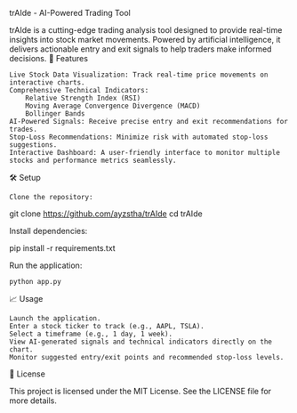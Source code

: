 trAIde - AI-Powered Trading Tool

trAIde is a cutting-edge trading analysis tool designed to provide real-time insights into stock market movements. Powered by artificial intelligence, it delivers actionable entry and exit signals to help traders make informed decisions.
🚀 Features

    Live Stock Data Visualization: Track real-time price movements on interactive charts.
    Comprehensive Technical Indicators:
        Relative Strength Index (RSI)
        Moving Average Convergence Divergence (MACD)
        Bollinger Bands
    AI-Powered Signals: Receive precise entry and exit recommendations for trades.
    Stop-Loss Recommendations: Minimize risk with automated stop-loss suggestions.
    Interactive Dashboard: A user-friendly interface to monitor multiple stocks and performance metrics seamlessly.

🛠 Setup

    Clone the repository:

git clone https://github.com/ayzstha/trAIde
cd trAIde  

Install dependencies:

pip install -r requirements.txt  

Run the application:

    python app.py  

📈 Usage

    Launch the application.
    Enter a stock ticker to track (e.g., AAPL, TSLA).
    Select a timeframe (e.g., 1 day, 1 week).
    View AI-generated signals and technical indicators directly on the chart.
    Monitor suggested entry/exit points and recommended stop-loss levels.

🌟 License

This project is licensed under the MIT License. See the LICENSE file for more details.
